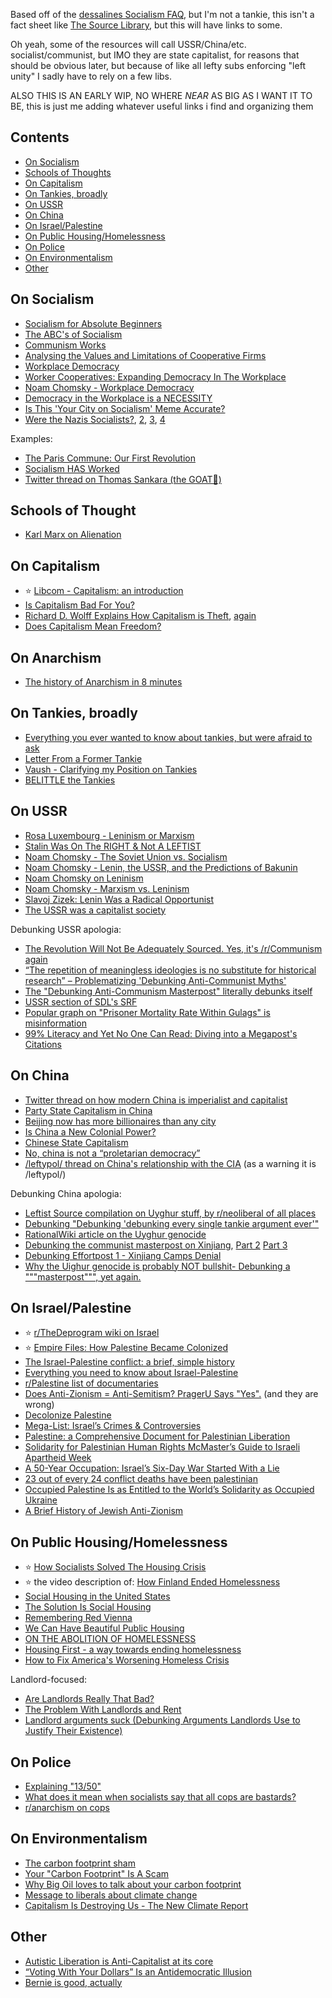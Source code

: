 Based off of the [dessalines Socialism FAQ](https://github.com/dessalines/essays/blob/master/socialism_faq.md), but I'm not a tankie, this isn't a fact sheet like [The Source Library](https://source-library.github.io/source-library/), but this will have links to some.

Oh yeah, some of the resources will call USSR/China/etc. socialist/communist, but IMO they are state capitalist, for reasons that should be obvious later, but because of like all lefty subs enforcing "left unity" I sadly have to rely on a few libs.

ALSO THIS IS AN EARLY WIP, NO WHERE *NEAR* AS BIG AS I WANT IT TO BE, this is just me adding whatever useful links i find and organizing them

## Contents



<!-- toc -->
  - [On Socialism](#on-socialism)
  - [Schools of Thoughts](#schools-of-thought)
  - [On Capitalism](#on-capitalism)
  - [On Tankies, broadly](#on-tankies-broadly)
  - [On USSR](#on-ussr)
  - [On China](#on-china)
  - [On Israel/Palestine](#on-israelpalestine)
  - [On Public Housing/Homelessness](#on-public-housinghomelessness)
  - [On Police](#on-police)
  - [On Environmentalism](#on-Environmentalism)
  - [Other](#other)


<!-- tocstop -->

## On Socialism

- [Socialism for Absolute Beginners](https://www.youtube.com/watch?v=fpKsygbNLT4)
- [The ABC's of Socialism](https://s3.jacobinmag.com/issues/jacobin-abcs.pdf)
- [Communism Works](https://docs.google.com/document/d/1wSMbJHwN_Pw54SFKkbeHdSM6VKoi7fGg0XR4RUy2Fio/edit)
- [Analysing the Values and Limitations of Cooperative Firms](https://docs.google.com/document/d/1ScS39TWXcPkGOpek4tAfp0rAD5usbwIA05pbqVQdO6g/edit)
- [Workplace Democracy](https://www.youtube.com/watch?v=yZHYiz60R5Q)
- [Worker Cooperatives: Expanding Democracy In The Workplace](https://www.youtube.com/watch?v=QG0FhpGdFwc)
- [Noam Chomsky - Workplace Democracy](https://www.youtube.com/watch?v=A4IcyivWG-g)
- [Democracy in the Workplace is a NECESSITY](https://www.youtube.com/watch?v=c80sTzXlkPY)
- [Is This 'Your City on Socialism' Meme Accurate?](https://www.snopes.com/fact-check/your-city-on-socialism/)
- [Were the Nazis Socialists?](https://www.snopes.com/news/2017/09/05/were-nazis-socialists/), [2](https://www.reddit.com/r/therewasanattempt/comments/cblf1y/comment/ethf3t8/), [3](https://www.reddit.com/r/ShitLiberalsSay/wiki/index/#wiki_the_nazis_were_socialists.2C_communists_or_leftists), [4](https://www.youtube.com/watch?v=X9ez6w5BUMM)

Examples:
- [The Paris Commune: Our First Revolution](https://www.youtube.com/watch?v=zXlHGseyvfw)
- [Socialism HAS Worked](https://www.youtube.com/watch?v=zIddCEBCKHQ)
- [Twitter thread on Thomas Sankara (the GOAT🐐)](https://twitter.com/Marxist777/status/1639363297123131420)

## Schools of Thought
- [Karl Marx on Alienation](https://www.youtube.com/watch?v=PZ4VzhIuKCQ)

## On Capitalism

- ⭐ [Libcom - Capitalism: an introduction](https://libcom.org/article/capitalism-introduction)
- [Is Capitalism Bad For You?](https://www.youtube.com/watch?v=JvJTUZaivCI)
- [Richard D. Wolff Explains How Capitalism is Theft](https://www.youtube.com/watch?v=GFEzJovH2yo), [again](https://www.youtube.com/watch?v=2mI_RMQEulw)
- [Does Capitalism Mean Freedom?](https://www.youtube.com/watch?v=pMALdj8u_do)

## On Anarchism

- [The history of Anarchism in 8 minutes](https://www.youtube.com/watch?v=6YitdjMORoU)

## On Tankies, broadly

- [Everything you ever wanted to know about tankies, but were afraid to ask](https://libcom.org/article/everything-you-ever-wanted-know-about-tankies-were-afraid-ask)
- [Letter From a Former Tankie](https://www.youtube.com/watch?v=5FcNYFtZhnI)
- [Vaush - Clarifying my Position on Tankies](https://www.youtube.com/watch?v=KJxd-4W6aTY)
- [BELITTLE the Tankies](https://www.youtube.com/watch?v=CcTaeCiNh2U)

## On USSR

- [Rosa Luxembourg - Leninism or Marxism](https://archive.org/details/Leninism_or_Marxism_Rosa_Luxemburg)
- [Stalin Was On The RIGHT & Not A LEFTIST](https://www.youtube.com/watch?v=85VnRMVM0ys)
- [Noam Chomsky - The Soviet Union vs. Socialism](https://www.youtube.com/watch?v=06-XcAiswY4)
- [Noam Chomsky - Lenin, the USSR, and the Predictions of Bakunin](https://www.youtube.com/watch?v=gfdnbMd9BiE)
- [Noam Chomsky on Leninism](https://www.youtube.com/watch?v=jxhT9EVj9Kk)
- [Noam Chomsky - Marxism vs. Leninism](https://www.youtube.com/watch?v=l_jRd59qy0A)
- [Slavoj Zizek: Lenin Was a Radical Opportunist](https://www.youtube.com/watch?v=uuwBrXJNV3M)
- [The USSR was a capitalist society](https://web.archive.org/web/20160722004401/https://www.reddit.com/r/leftcommunism/comments/4t5oap/the_ussr_was_a_capitalist_society/)

Debunking USSR apologia:
- [The Revolution Will Not Be Adequately Sourced. Yes, it's /r/Communism again](https://www.reddit.com/r/badhistory/comments/3lm79y/the_revolution_will_not_be_adequately_sourced_yes/)
- [“The repetition of meaningless ideologies is no substitute for historical research” – Problematizing 'Debunking Anti-Communist Myths'](https://www.reddit.com/r/badhistory/comments/3hncq3/the_repetition_of_meaningless_ideologies_is_no/)
- [The "Debunking Anti-Communism Masterpost" literally debunks itself](https://www.reddit.com/r/badhistory/comments/inng4j/the_debunking_anticommunism_masterpost_literally/)
- [USSR section of SDL's SRF](https://socdoneleft.github.io/stinky_rightwinger_factsheet.html#1050_soviet_union_ussr)
- [Popular graph on "Prisoner Mortality Rate Within Gulags" is misinformation](https://socdoneleft.substack.com/p/popular-graph-on-prisoner-mortality)
- [99% Literacy and Yet No One Can Read: Diving into a Megapost's Citations](https://www.reddit.com/r/neoliberal/comments/jim8uh/99_literacy_and_yet_no_one_can_read_diving_into_a/)


## On China

- [Twitter thread on how modern China is imperialist and capitalist](https://twitter.com/Marxist777/status/1670701647415181312?s=20)
- [Party State Capitalism in China](https://online.ucpress.edu/currenthistory/article/120/827/207/118341/Party-State-Capitalism-in-China)
- [Beijing now has more billionaires than any city](https://www.bbc.com/news/business-56671638)
- [Is China a New Colonial Power?](https://thediplomat.com/2020/11/is-china-a-new-colonial-power/)
- [Chinese State Capitalism](https://www.csis.org/analysis/chinese-state-capitalism)
- [No, china is not a “proletarian democracy”](https://docs.google.com/document/d/1hMfTFsWVRgw1RHijF7KDDKfiksUTlsrGdLB064XnIzs/edit)
- [/leftypol/ thread on China's relationship with the CIA](https://leftypol.org/edu/res/8757.html) (as a warning it is /leftypol/)

Debunking China apologia:
- [Leftist Source compilation on Uyghur stuff, by r/neoliberal of all places](https://old.reddit.com/r/neoliberal/comments/mirzc2/debunking_effortpost_2_xinjiang_camps_denial_a/)
- [Debunking "Debunking 'debunking every single tankie argument ever'"](https://www.reddit.com/r/neoliberal/comments/oay6gu/debunking_debunking_debunking_every_single_tankie/)
- [RationalWiki article on the Uyghur genocide](https://rationalwiki.org/wiki/Uyghur_genocide)
- [Debunking the communist masterpost on Xinjiang](https://www.reddit.com/r/neoliberal/comments/lxjsn2/debunking_the_communist_masterpost_on_xinjiang/), [Part 2](https://old.reddit.com/r/neoliberal/comments/m11xvw/debunking_the_communist_masterpost_on_xinjiang/) [Part 3](https://old.reddit.com/r/neoliberal/comments/m5fq2n/debunking_the_communist_masterpost_on_xinjiang/?context=3)
- [Debunking Effortpost 1 - Xinjiang Camps Denial](https://old.reddit.com/r/neoliberal/comments/l3iuqw/debunking_effortpost_1_xinjiang_camps_denial/)
- [Why the Uighur genocide is probably NOT bullshit- Debunking a """masterpost""", yet again.](https://www.reddit.com/r/neoliberal/comments/mm2jg5/why_the_uighur_genocide_is_probably_not_bullshit/)

## On Israel/Palestine

- ⭐ [r/TheDeprogram wiki on Israel](https://www.reddit.com/r/TheDeprogram/wiki/index/debunking/israel/)
- ⭐ [Empire Files: How Palestine Became Colonized](https://www.youtube.com/watch?v=BT5L4YU_Fl4)
- [The Israel-Palestine conflict: a brief, simple history](https://www.youtube.com/watch?v=iRYZjOuUnlU)
- [Everything you need to know about Israel-Palestine](https://www.vox.com/2018/11/20/18079996/israel-palestine-conflict-guide-explainer)
- [r/Palestine list of documentaries](https://www.reddit.com/r/Palestine/wiki/docs/)
- [Does Anti-Zionism = Anti-Semitism? PragerU Says "Yes".](https://www.youtube.com/watch?v=dlcJ9ShLXMo) (and they are wrong)
- [Decolonize Palestine](https://decolonizepalestine.com/)
- [Mega-List: Israel’s Crimes & Controversies](https://www.reddit.com/r/list_palestine/comments/l43xgk/megalist_israels_crimes_controversies_full/)
- [Palestine: a Comprehensive Document for Palestinian Liberation](https://docs.google.com/document/d/1cUnwWkLUNrD5AaTEVmgFwnVXXUDFEVsUv4cF-AcokTQ/edit)
- [Solidarity for Palestinian Human Rights McMaster’s Guide to Israeli Apartheid Week](https://docs.google.com/document/d/1rw55meTlE2p2eh1nTHvvREGHUITJoW7GuuIkgRuJyck/edit)
- [A 50-Year Occupation: Israel’s Six-Day War Started With a Lie](https://theintercept.com/2017/06/05/a-50-year-occupation-israels-six-day-war-started-with-a-lie/)
- [23 out of every 24 conflict deaths have been palestinian](https://www.vox.com/2014/7/14/5898581/chart-israel-palestine-conflict-deaths)
- [Occupied Palestine Is as Entitled to the World’s Solidarity as Occupied Ukraine](https://jacobin.com/2022/04/palestine-israel-occupation-solidarity-ukraine-russia-al-aqsa-mosque)
-  [A Brief History of Jewish Anti-Zionism](https://redmenace.libsyn.com/unlocked-a-brief-history-of-jewish-anti-zionism)

## On Public Housing/Homelessness

- ⭐ [How Socialists Solved The Housing Crisis](https://www.youtube.com/watch?v=LVuCZMLeWko)
- ⭐ the video description of: [How Finland Ended Homelessness](https://www.youtube.com/watch?v=kbEavDqA8iE)
- [Social Housing in the United States](https://www.peoplespolicyproject.org/wp-content/uploads/2018/04/SocialHousing.pdf)
- [The Solution Is Social Housing](https://jacobin.com/2018/04/affordable-housing-crisis-peoples-policy-project)
- [Remembering Red Vienna](https://jacobin.com/2017/02/red-vienna-austria-housing-urban-planning)
- [We Can Have Beautiful Public Housing](https://jacobin.com/2018/11/beautiful-public-housing-red-vienna-social-housing)
- [ON THE ABOLITION OF HOMELESSNESS](https://docs.google.com/document/u/1/d/e/2PACX-1vTWrINbIrJaiID5j2-1r3YvOUwj_uxmzfxLrRGQdMXsLKdvZJYklZJ0u4c6nSQyd8B06tRczvuWRUPM/pub)
- [Housing First - a way towards ending homelessness](https://www.youtube.com/watch?v=k6DPjCmc3BM)
- [How to Fix America's Worsening Homeless Crisis](https://www.youtube.com/watch?v=LduaiX0yj6E)

Landlord-focused:
- [Are Landlords Really That Bad?](https://www.youtube.com/watch?v=m1m7WmKJZyQ&pp=ygUJbGFuZGxvcmRz)
- [The Problem With Landlords and Rent](https://www.youtube.com/watch?v=9gm4b1WgVEQ)
- [Landlord arguments suck (Debunking Arguments Landlords Use to Justify Their Existence)](https://www.youtube.com/watch?v=wAuE1MLditQ)

## On Police

- [Explaining "13/50"](https://www.youtube.com/watch?v=psf_rK8DIcs)
- [What does it mean when socialists say that all cops are bastards?](https://www.reddit.com/r/socialism/comments/c0x2s6/comment/er8vxz0/)
- [r/anarchism on cops](https://www.reddit.com/r/anarchism/wiki/acab/)

## On Environmentalism

- [The carbon footprint sham](https://mashable.com/feature/carbon-footprint-pr-campaign-sham)
- [Your "Carbon Footprint" Is A Scam](https://www.youtube.com/watch?v=5sgRTbTm91Q)
- [Why Big Oil loves to talk about your carbon footprint](https://www.youtube.com/watch?v=vqZVCEnY-Us)
- [Message to liberals about climate change](https://www.youtube.com/watch?v=UZyBQdFzh7Y)
- [Capitalism Is Destroying Us - The New Climate Report](https://www.youtube.com/watch?v=pvRtNGW9Ajk)

## Other
- [Autistic Liberation is Anti-Capitalist at its core](https://www.reddit.com/r/AutisticPride/comments/szvmno/autistic_liberation_is_anticapitalist_at_its_core/)
- [“Voting With Your Dollars” Is an Antidemocratic Illusion](https://jacobin.com/2021/03/boycotts-voting-milton-friedman)
- [Bernie is good, actually](https://www.reddit.com/r/SandersForPresident/comments/80msrs/the_real_purpose_of_socialism_albert_einstein/dux9a4n/)
